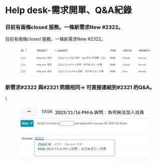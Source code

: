 # Help desk-需求開單、Q\&A紀錄

### 目前有兩條closed 服務。一條新需求New #2322。

目前有兩條closed 服務。一條新需求New #2322。

<figure><img src="../.gitbook/assets/image (7).png" alt=""><figcaption></figcaption></figure>

### 新需求#2322 與#2321 問題相同-> 可直接連結到#2321 的Q\&A。

\


<figure><img src="../.gitbook/assets/image (3) (1).png" alt=""><figcaption></figcaption></figure>
